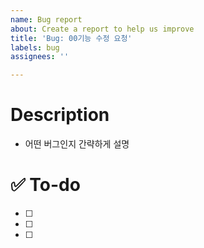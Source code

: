 ```yaml
---
name: Bug report
about: Create a report to help us improve
title: 'Bug: 00기능 수정 요청'
labels: bug
assignees: ''

---
```


# Description
- 어떤 버그인지 간략하게 설명

# ✅ To-do
 - [ ] 
 - [ ] 
 - [ ]
